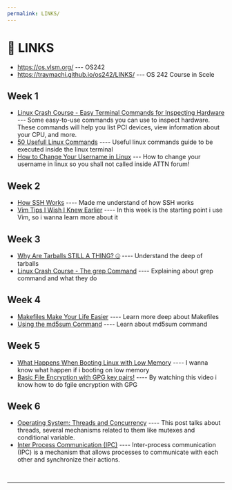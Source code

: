 ```yaml
---
permalink: LINKS/
---
```


# 🔗 LINKS

- <https://os.vlsm.org/> --- OS242
- https://traymachi.github.io/os242/LINKS/ --- OS 242 Course in Scele

## Week 1

- [Linux Crash Course - Easy Terminal Commands for Inspecting Hardware](https://youtu.be/oGyJr-iUwt8?si=59V2boc0XfmlFekg) ---
  Some easy-to-use commands you can use to inspect hardware.
  These commands will help you list PCI devices, view information about your CPU, and more.
- [50 Usefull Linux Commands](https://www.digitalocean.com/community/tutorials/linux-commands) ---- Useful linux commands guide to be executed inside the linux terminal
- [How to Change Your Username in Linux](https://www.scaler.com/topics/how-to-change-username-in-linux/) --- How to change your username in linux so you shall not called inside ATTN forum!

## Week 2

- [How SSH Works](https://www.youtube.com/watch?v=5JvLV2-ngCI) ---- Made me understand of how SSH works
- [Vim Tips I Wish I Knew Earlier](https://www.youtube.com/watch?v=5JvLV2-ngCI) ---- In this week is the starting point i use Vim, so i wanna learn more about it

## Week 3

- [Why Are Tarballs STILL A THING? 🤐](https://www.youtube.com/watch?v=ArHXYO-Ktzs&pp=ygUPd2hhdCBpcyB0YXJiYWxs) ---- Understand the deep of tarballs
- [Linux Crash Course - The grep Command](https://www.youtube.com/watch?v=Tc_jntovCM0&t=118s) ---- Explaining about grep command and what they do

## Week 4
- [Makefiles Make Your Life Easier](https://www.youtube.com/watch?v=yWLkyN_Satk) ---- Learn more deep about Makefiles
- [Using the md5sum Command](https://www.youtube.com/watch?v=X-QFxUJ1qTc) ---- Learn about md5sum command

## Week 5
- [What Happens When Booting Linux with Low Memory](https://www.youtube.com/watch?v=obRacKML3vA) ---- I wanna know what happen if i booting on low memory
- [Basic File Encryption with GPG key pairs!](https://www.youtube.com/watch?v=obRacKML3vA) ---- By watching this video i know how to do fgile encryption with GPG

## Week  6
- [Operating System: Threads and Concurrency](https://medium.com/@akhandmishra/operating-system-threads-and-concurrency-aec2036b90f8) ---- This post talks about threads, several mechanisms related to them like mutexes and conditional variable.
- [Inter Process Communication (IPC)](https://www.geeksforgeeks.org/inter-process-communication-ipc/) ---- Inter-process communication (IPC) is a mechanism that allows processes to communicate with each other and synchronize their actions.

<br>
<hr>
